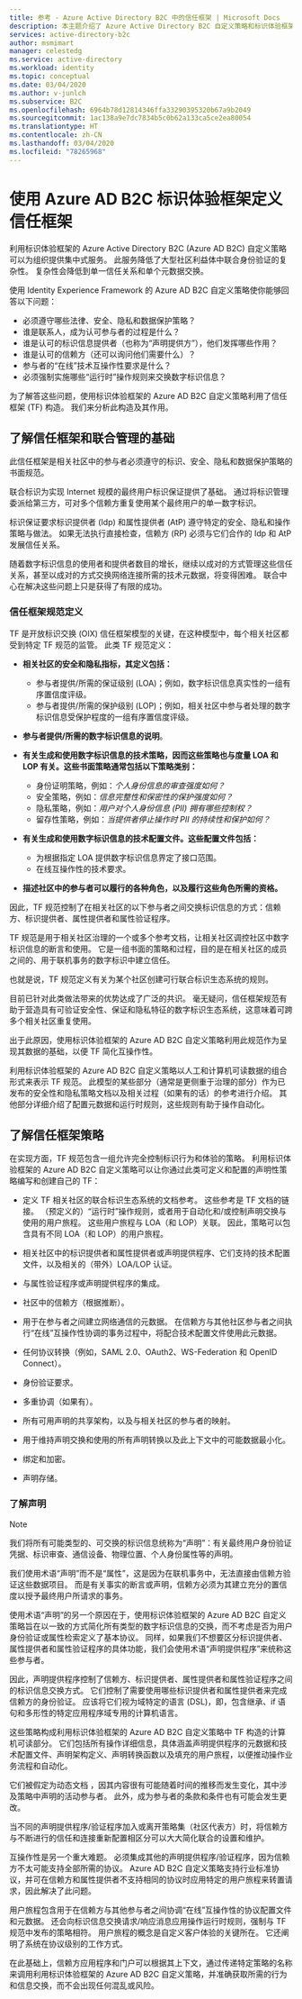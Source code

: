 ```yaml
---
title: 参考 - Azure Active Directory B2C 中的信任框架 | Microsoft Docs
description: 本主题介绍了 Azure Active Directory B2C 自定义策略和标识体验框架。
services: active-directory-b2c
author: msmimart
manager: celestedg
ms.service: active-directory
ms.workload: identity
ms.topic: conceptual
ms.date: 03/04/2020
ms.author: v-junlch
ms.subservice: B2C
ms.openlocfilehash: 6964b78d12814346ffa33290395320b67a9b2049
ms.sourcegitcommit: 1ac138a9e7dc7834b5c0b62a133ca5ce2ea80054
ms.translationtype: HT
ms.contentlocale: zh-CN
ms.lasthandoff: 03/04/2020
ms.locfileid: "78265968"
---
```

# <a name="define-trust-frameworks-with-azure-ad-b2c-identity-experience-framework"></a>使用 Azure AD B2C 标识体验框架定义信任框架

利用标识体验框架的 Azure Active Directory B2C (Azure AD B2C) 自定义策略可以为组织提供集中式服务。 此服务降低了大型社区利益体中联合身份验证的复杂性。 复杂性会降低到单一信任关系和单个元数据交换。

使用 Identity Experience Framework 的 Azure AD B2C 自定义策略使你能够回答以下问题：

- 必须遵守哪些法律、安全、隐私和数据保护策略？
- 谁是联系人，成为认可参与者的过程是什么？
- 谁是认可的标识信息提供者（也称为“声明提供方”），他们发挥哪些作用？
- 谁是认可的信赖方（还可以询问他们需要什么）？
- 参与者的“在线”技术互操作性要求是什么？
- 必须强制实施哪些“运行时”操作规则来交换数字标识信息？

为了解答这些问题，使用标识体验框架的 Azure AD B2C 自定义策略利用了信任框架 (TF) 构造。 我们来分析此构造及其作用。

## <a name="understand-the-trust-framework-and-federation-management-foundation"></a>了解信任框架和联合管理的基础

此信任框架是相关社区中的参与者必须遵守的标识、安全、隐私和数据保护策略的书面规范。

联合标识为实现 Internet 规模的最终用户标识保证提供了基础。 通过将标识管理委派给第三方，可对多个信赖方重复使用某个最终用户的单一数字标识。

标识保证要求标识提供者 (Idp) 和属性提供者 (AtP) 遵守特定的安全、隐私和操作策略与做法。  如果无法执行直接检查，信赖方 (RP) 必须与它们合作的 Idp 和 AtP 发展信任关系。

随着数字标识信息的使用者和提供者数目的增长，继续以成对的方式管理这些信任关系，甚至以成对的方式交换网络连接所需的技术元数据，将变得困难。  联合中心在解决这些问题上只是获得了有限的成功。

### <a name="what-a-trust-framework-specification-defines"></a>信任框架规范定义
TF 是开放标识交换 (OIX) 信任框架模型的关键，在这种模型中，每个相关社区都受到特定 TF 规范的监管。 此类 TF 规范定义：

- **相关社区的安全和隐私指标，其定义包括：**
    - 参与者提供/所需的保证级别 (LOA)；例如，数字标识信息真实性的一组有序置信度评级。
    - 参与者提供/所需的保护级别 (LOP)；例如，相关社区中参与者处理的数字标识信息受保护程度的一组有序置信度评级。

- **参与者提供/所需的数字标识信息的说明**。

- **有关生成和使用数字标识信息的技术策略，因而这些策略也与度量 LOA 和 LOP 有关。这些书面策略通常包括以下策略类别：**
    - 身份证明策略，例如：*个人身份信息的审查强度如何？*
    - 安全策略，例如：*信息完整性和保密性的保护强度如何？*
    - 隐私策略，例如：*用户对个人身份信息 (PII) 拥有哪些控制权？*
    - 留存性策略，例如：*当提供者停止操作时 PII 的持续性和保护如何？*

- **有关生成和使用数字标识信息的技术配置文件。这些配置文件包括：**
    - 为根据指定 LOA 提供数字标识信息界定了接口范围。
    - 在线互操作性的技术要求。

- **描述社区中的参与者可以履行的各种角色，以及履行这些角色所需的资格。**

因此，TF 规范控制了在相关社区的以下参与者之间交换标识信息的方式：信赖方、标识提供者、属性提供者和属性验证程序。

TF 规范是用于相关社区治理的一个或多个参考文档，让相关社区调控社区中数字标识信息的断言和使用。 它是一组书面的策略和过程，目的是在相关社区的成员之间的、用于联机事务的数字标识中建立信任。

也就是说，TF 规范定义有关为某个社区创建可行联合标识生态系统的规则。

目前已针对此类做法带来的优势达成了广泛的共识。 毫无疑问，信任框架规范有助于营造具有可验证安全性、保证和隐私特征的数字标识生态系统，这意味着可跨多个相关社区重复使用。

出于此原因，使用标识体验框架的 Azure AD B2C 自定义策略利用此规范作为呈现其数据的基础，以便 TF 简化互操作性。

利用标识体验框架的 Azure AD B2C 自定义策略以人工和计算机可读数据的组合形式来表示 TF 规范。 此模型的某些部分（通常是更侧重于治理的部分）作为已发布的安全性和隐私策略文档以及相关过程（如果有的话）的参考进行介绍。 其他部分详细介绍了配置元数据和运行时规则，这些规则有助于操作自动化。

## <a name="understand-trust-framework-policies"></a>了解信任框架策略

在实现方面，TF 规范包含一组允许完全控制标识行为和体验的策略。  利用标识体验框架的 Azure AD B2C 自定义策略可以让你通过此类可定义和配置的声明性策略编写和创建自己的 TF：

- 定义 TF 相关社区的联合标识生态系统的文档参考。 这些参考是 TF 文档的链接。 （预定义的）“运行时”操作规则，或者用于自动化和/或控制声明交换与使用的用户旅程。 这些用户旅程与 LOA（和 LOP）关联。 因此，策略可以包含具有不同 LOA（和 LOP）的用户旅程。

- 相关社区中的标识提供者和属性提供者或声明提供程序、它们支持的技术配置文件，以及相关的（带外）LOA/LOP 认证。

- 与属性验证程序或声明提供程序的集成。

- 社区中的信赖方（根据推断）。

- 用于在参与者之间建立网络通信的元数据。 在信赖方与其他社区参与者之间执行“在线”互操作性协调的事务过程中，将配合技术配置文件使用此元数据。

- 任何协议转换（例如，SAML 2.0、OAuth2、WS-Federation 和 OpenID Connect）。

- 身份验证要求。

- 多重协调（如果有）。

- 所有可用声明的共享架构，以及与相关社区的参与者的映射。

- 用于维持声明交换和使用的所有声明转换以及此上下文中的可能数据最小化。

- 绑定和加密。

- 声明存储。

### <a name="understand-claims"></a>了解声明

> [!NOTE]
> 我们将所有可能类型的、可交换的标识信息统称为“声明”：有关最终用户身份验证凭据、标识审查、通信设备、物理位置、个人身份属性等的声明。
>
> 我们使用术语“声明”而不是“属性”，这是因为在联机事务中，无法直接由信赖方验证这些数据项目。 而是有关事实的断言或声明，信赖方必须为其建立充分的置信度以授予最终用户所请求的事务。
>
> 使用术语“声明”的另一个原因在于，使用标识体验框架的 Azure AD B2C 自定义策略旨在以一致的方式简化所有类型的数字标识信息的交换，而不考虑是否为用户身份验证或属性检索定义了基本协议。  同样，如果我们不想要区分标识提供者、属性提供者和属性验证程序的具体功能，我们会使用术语“声明提供程序”来统称这些参与者。

因此，声明提供程序控制了信赖方、标识提供者、属性提供者和属性验证程序之间的标识信息交换方式。 它们控制了需要使用哪些标识提供者和属性提供者来完成信赖方的身份验证。 应该将它们视为域特定的语言 (DSL)，即，包含继承、if  语句和多形性的特定应用程序域专用的计算机语言。

这些策略构成利用标识体验框架的 Azure AD B2C 自定义策略中 TF 构造的计算机可读部分。 它们包括所有操作详细信息，具体涵盖声明提供程序的元数据和技术配置文件、声明架构定义、声明转换函数以及填充的用户旅程，以便推动操作业务流程和自动化。

它们被假定为动态文档  ，因其内容很有可能随着时间的推移而发生变化，其中涉及策略中声明的活动参与者。 此外，成为参与者的条款和条件也有可能会发生更改。

当不同的声明提供程序/验证程序加入或离开策略集（社区代表方）时，将信赖方与不断进行的信任和连接重新配置相区分可以大大简化联合的设置和维护。

互操作性是另一个重大难题。 必须集成其他的声明提供程序/验证程序，因为信赖方不太可能支持全部所需的协议。 Azure AD B2C 自定义策略支持行业标准协议，并可在信赖方和属性提供者不支持相同的协议时应用特定的用户旅程来转置请求，因此解决了此问题。

用户旅程包含用于在信赖方与其他参与者之间协调“在线”互操作性的协议配置文件和元数据。 还会向标识信息交换请求/响应消息应用操作运行时规则，强制与 TF 规范中发布的策略相符。 用户旅程的概念是自定义客户体验的关键所在。 它还阐明了系统在协议级别的工作方式。

在此基础上，信赖方应用程序和门户可以根据其上下文，通过传递特定策略的名称来调用利用标识体验框架的 Azure AD B2C 自定义策略，并准确获取所需的行为和信息交换，而不会出现任何混乱或风险。

